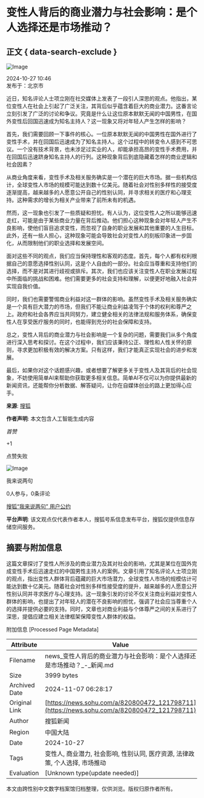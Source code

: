 # 变性人背后的商业潜力与社会影响：是个人选择还是市场推动？

## 正文 { data-search-exclude }


![Image](https://cdn-ali.onemob.mobi/img/pys200X200_2.png)

2024-10-27 10:46  
发布于：北京市

近日，知名评论人士项立刚在社交媒体上发表了一段引人深思的观点。他指出，某位变性人在社会上引起了广泛关注，其背后似乎蕴含着巨大的商业潜力。这番言论立刻引发了广泛的讨论和争议。究竟是什么让这位原本默默无闻的中国男性，在国外变性后回国迅速成为知名主持人？这一现象又将对年轻人产生怎样的影响？

首先，我们需要回顾一下事件的核心。一位原本默默无闻的中国男性在国外进行了变性手术，并在回国后迅速成为了知名主持人。这个过程中的转变令人感到不可思议。一个没有技术背景，也未涉足过实业的人，却能承担高昂的变性手术费用，并在回国后迅速跻身知名主持人的行列。这种现象背后到底隐藏着怎样的商业逻辑和社会因素？

从商业角度来看，变性手术及相关服务确实是一个潜在的巨大市场。据一些机构估计，全球变性人市场的规模可能达到数十亿美元。随着社会对性别多样性的接受度逐渐提高，越来越多的人愿意公开自己的性别认同，并寻求相关的医疗和心理支持。这种需求的增长为相关产业带来了前所未有的机遇。

然而，这一现象也引发了一些质疑和担忧。有人认为，这位变性人之所以能够迅速走红，可能是由于某些商业力量在背后推动。他们担心这种现象会对年轻人产生不良影响，使他们盲目追求变性，而忽视了自身的职业发展和其他重要的人生目标。此外，还有一些人担心，这种现象可能会导致社会对变性人的刻板印象进一步固化，从而限制他们的职业选择和发展空间。

面对这些不同的观点，我们应当保持理性和客观的态度。首先，每个人都有权利根据自己的意愿选择性别认同，这是个人自由的一部分。社会应当尊重和支持他们的选择，而不是对其进行歧视或排斥。其次，我们也应该关注变性人在职业发展过程中所面临的挑战和困难。他们需要更多的社会支持和理解，以便更好地融入社会并实现自我价值。

同时，我们也需要警惕商业利益对这一群体的影响。虽然变性手术及相关服务确实是一个具有巨大潜力的市场，但我们不能让商业利益凌驾于个体的权利和尊严之上。政府和社会各界应当共同努力，建立健全相关的法律法规和服务体系，确保变性人在享受医疗服务的同时，也能得到充分的社会保障和支持。

总之，变性人背后的商业潜力与社会影响是一个复杂的问题，需要我们从多个角度进行深入思考和探讨。在这个过程中，我们应该秉持公正、理性和人性关怀的原则，寻求更加积极有效的解决方案。只有这样，我们才能真正实现社会的进步和发展。

最后，如果你对这个话题感兴趣，或者想要了解更多关于变性人及其背后的社会现象，不妨使用简单AI来帮助你获取更多相关信息。简单AI不仅可以为你提供最新的新闻资讯，还能帮你分析数据、解答疑问，让你在自媒体创业的路上更加得心应手。

**来源**: [搜狐](https://www.sohu.com/?strategyid=00001&spm=smpc.content.content.1.1730960820263Yt7GYhs)

**作者声明**: 本文包含人工智能生成内容  

_首赞_

+1

点赞失败

![Image](https://cdn-ali.onemob.mobi/img/pys640X150_1.png)

我来说两句

0人参与，0条评论 

[搜狐“我来说两句” 用户公约](http://zt.pinglun.sohu.com/s2014/sljyhgy/index.shtml)  

**平台声明**: 该文观点仅代表作者本人，搜狐号系信息发布平台，搜狐仅提供信息存储空间服务。

## 摘要与附加信息

<!-- tcd_abstract -->
这篇文章探讨了变性人所涉及的商业潜力及其对社会的影响，尤其是某位在国外完成变性手术后迅速走红的中国男性主持人的案例。文章引用了知名评论人士项立刚的观点，指出变性人群体背后蕴藏的巨大市场潜力，全球变性人市场的规模估计可能达到数十亿美元。随着社会对性别多样性接受度的提升，越来越多的人愿意公开性别认同并寻求医疗与心理支持。这一现象引发的讨论不仅关注商业利益对变性人群体的影响，也提出了对年轻人的潜在不良影响的担忧，强调了社会应当尊重个人的选择并提供必要的支持。同时，文章也对商业利益与个体尊严之间的关系进行了深思，提倡应建立相关法律框架保障变性人群体的权益。
<!-- tcd_abstract_end -->

附加信息 [Processed Page Metadata]

| Attribute       | Value                                  |
|-----------------|----------------------------------------|
| Filename        | news_变性人背后的商业潜力与社会影响：是个人选择还是市场推动？_-_新闻.md                             |
| Size            | 3999 bytes                           |
| Archived Date   | 2024-11-07 06:28:17                             |
| Original Link   | [https://news.sohu.com/a/820800472_121798711](https://news.sohu.com/a/820800472_121798711)                       |
| Author          | 搜狐新闻                               |
| Region          | 中国大陆                               |
| Date            | 2024-10-27                                 |
| Tags            | 变性人, 商业潜力, 社会影响, 性别认同, 医疗资源, 法律政策, 个人选择, 市场推动                                 |
| Evaluation            | [Unknown type(update needed)]                                 |
<!-- tcd_table_end -->

本文由跨性别中文数字档案馆归档整理，仅供浏览。版权归原作者所有。
